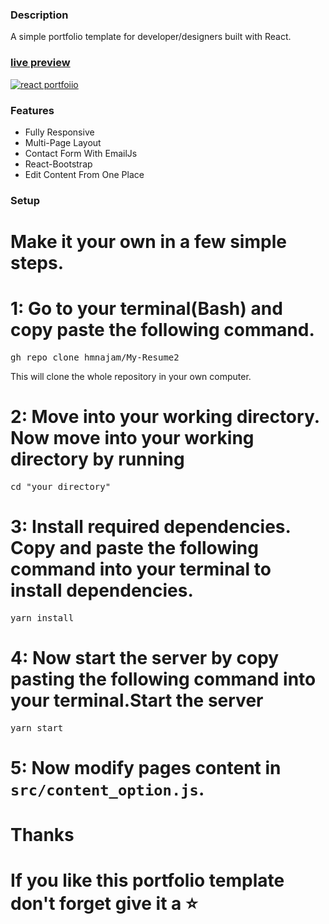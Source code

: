 ### Description

A simple portfolio template for developer/designers built with React. 

### [live preview](https://najamsaeed.vercel.app/)

[![react portfoiio](src/assets/images/react%20portfolio%20gif.gif)](https://ubaimutl.github.io/react-portfolio/)

### Features

- Fully Responsive
- Multi-Page Layout
- Contact Form With EmailJs
- React-Bootstrap
- Edit Content From One Place

### Setup



# Make it your own in a few simple steps.

# 1: Go to your terminal(Bash) and copy paste the following command.
<pre>gh repo clone hmnajam/My-Resume2</pre>
This will clone the whole repository in your own computer.


# 2: Move into your working directory. Now move into your working directory by running
<pre>cd "your directory"</pre>



# 3: Install required dependencies. Copy and paste the following command into your terminal to install dependencies.
<pre>yarn install</pre>


# 4: Now start the server by copy pasting the following command into your terminal.Start the server
<pre>yarn start</pre>



# 5: Now modify pages content in  `src/content_option.js`.


# Thanks

# If you like this portfolio template don't forget give it a ⭐ 
